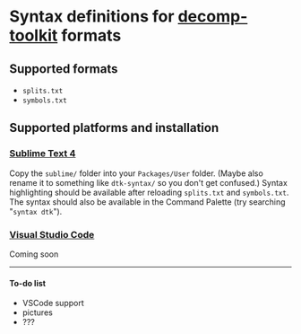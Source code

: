 # Syntax definitions for [decomp-toolkit](https://github.com/encounter/decomp-toolkit) formats

## Supported formats
- `splits.txt`
- `symbols.txt`

## Supported platforms and installation
### [Sublime Text 4](https://sublimetext.com)

Copy the `sublime/` folder into your `Packages/User` folder. (Maybe also rename it to something like `dtk-syntax/` so you don't get confused.) Syntax highlighting should be available after reloading `splits.txt` and `symbols.txt`. The syntax should also be available in the Command Palette (try searching "`syntax dtk`").

### [Visual Studio Code](https://code.visualstudio.com/)

Coming soon

---

#### To-do list
- VSCode support
- pictures
- ???
